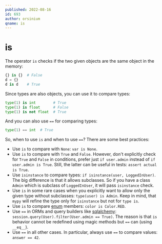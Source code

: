 ```yaml
---
published: 2022-08-16
id: 693
author: orsinium
qname: is
---
```


# is

The operator `is` checks if the two given objects are the same object in the memory:

```python
{} is {}  # False
d = {}
d is d    # True
```

Since types are also objects, you can use it to compare types:

```python
type(1) is int        # True
type(1) is float      # False
type(1) is not float  # True
```

And you can also use `==` for comparing types:

```python
type(1) == int  # True
```

So, when to use `is` and when to use `==`? There are some best practices:

+ Use `is` to compare with `None`: `var is None`.
+ Use `is` to compare with `True` and `False`. However, don't explicitly check for `True` and `False` in conditions, prefer just `if user.admin` instead of `if user.admin is True`. Still, the latter can be useful in tests: `assert actual is True`.
+ Use `isinstance` to compare types: `if isinstance(user, LoggedInUser)`. The big difference is that it allows subclasses. So if you have a class `Admin` which is subclass of `LoggedInUser`, it will pass `isinstance` check.
+ Use `is` in some rare cases when you explicitly want to allow only the given type without subclasses: `type(user) is Admin`. Keep in mind, that `mypy` will refine the type only for `isinstance` but not for `type is`.
+ Use `is` to compare [enum](https://docs.python.org/3/library/enum.html) members: `color is Color.RED`.
+ Use `==` in ORMs and query builders like [sqlalchemy](https://www.sqlalchemy.org/): `session.query(User).filter(User.admin == True)`. The reason is that `is` behavior cannot be redefined using magic methods but `==` can (using `__eq__`).
+ Use `==` in all other cases. In particular, always use `==` to compare values: `answer == 42`.
